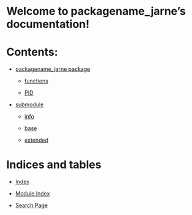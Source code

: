 <!-- examplecode documentation master file, created by
sphinx-quickstart on Mon Mar  6 11:10:24 2017.
You can adapt this file completely to your liking, but it should at least
contain the root `toctree` directive. -->
# Welcome to packagename_jarne’s documentation!

# Contents:


* [packagename_jarne package](packagename_jarne/index.md)


    * [functions](packagename_jarne/index.md#module-packagename_jarne.functions)


    * [PID](packagename_jarne/index.md#module-packagename_jarne.PID)


* [submodule](packagename_jarne/submodule/index.md)


    * [info](packagename_jarne/submodule/index.md#module-packagename_jarne.submodule.info)


    * [base](packagename_jarne/submodule/index.md#module-packagename_jarne.submodule.base)


    * [extended](packagename_jarne/submodule/index.md#extended)


# Indices and tables


* [Index](genindex.md)


* [Module Index](py-modindex.md)


* [Search Page](search.md)
